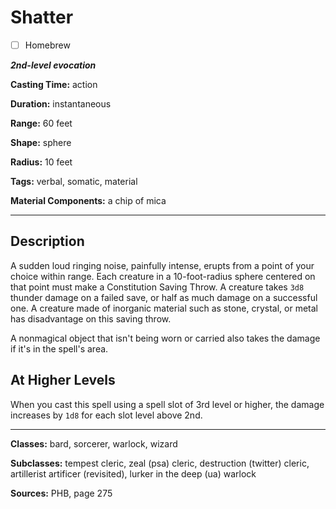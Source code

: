 # Shatter

- [ ] Homebrew

***2nd-level evocation***

**Casting Time:** action

**Duration:** instantaneous

**Range:** 60 feet

**Shape:** sphere

**Radius:** 10 feet

**Tags:** verbal, somatic, material

**Material Components:** a chip of mica

---

## Description
A sudden loud ringing noise, painfully intense, erupts from a point of your choice within range.
Each creature in a 10-foot-radius sphere centered on that point must make a Constitution Saving Throw.
A creature takes `3d8` thunder damage on a failed save, or half as much damage on a successful one.
A creature made of inorganic material such as stone, crystal, or metal has disadvantage on this saving throw.

A nonmagical object that isn't being worn or carried also takes the damage if it's in the spell's area.

## At Higher Levels
When you cast this spell using a spell slot of 3rd level or higher, the damage increases by `1d8` for each slot level above 2nd.

---

**Classes:** bard, sorcerer, warlock, wizard

**Subclasses:** tempest cleric, zeal (psa) cleric, destruction (twitter) cleric, artillerist artificer (revisited), lurker in the deep (ua) warlock

**Sources:** PHB, page 275
